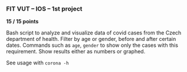 ### FIT VUT – IOS – 1st project
**15 / 15 points**

Bash script to analyze and visualize data of covid cases from the Czech department of health.
Filter by age or gender, before and after certain dates. Commands such as `age`, `gender` to show only the cases with this requirement.
Show results either as numbers or graphed.

See usage with `corona -h`
